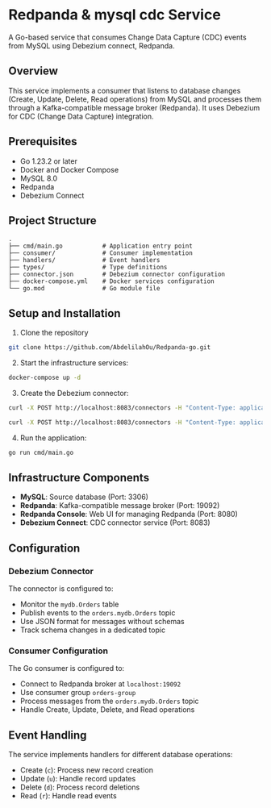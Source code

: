 # Redpanda & mysql cdc Service

A Go-based service that consumes Change Data Capture (CDC) events from MySQL using Debezium connect, Redpanda.

## Overview

This service implements a consumer that listens to database changes (Create, Update, Delete, Read operations) from MySQL and processes them through a Kafka-compatible message broker (Redpanda). It uses Debezium for CDC (Change Data Capture) integration.

## Prerequisites

- Go 1.23.2 or later
- Docker and Docker Compose
- MySQL 8.0
- Redpanda
- Debezium Connect

## Project Structure

```plaintext
.
├── cmd/main.go           # Application entry point
├── consumer/             # Consumer implementation
├── handlers/             # Event handlers
├── types/                # Type definitions
├── connector.json        # Debezium connector configuration
├── docker-compose.yml    # Docker services configuration
└── go.mod                # Go module file
```

## Setup and Installation

1. Clone the repository
```bash
git clone https://github.com/AbdelilahOu/Redpanda-go.git
```

2. Start the infrastructure services:
```bash
docker-compose up -d
```

3. Create the Debezium connector:
```bash
curl -X POST http://localhost:8083/connectors -H "Content-Type: application/json" -d @orders-connector.json
```

```bash
curl -X POST http://localhost:8083/connectors -H "Content-Type: application/json" -d @customers-connector.json
```

4. Run the application:
```bash
go run cmd/main.go
```

## Infrastructure Components

- **MySQL**: Source database (Port: 3306)
- **Redpanda**: Kafka-compatible message broker (Port: 19092)
- **Redpanda Console**: Web UI for managing Redpanda (Port: 8080)
- **Debezium Connect**: CDC connector service (Port: 8083)

## Configuration

### Debezium Connector

The connector is configured to:
- Monitor the `mydb.Orders` table
- Publish events to the `orders.mydb.Orders` topic
- Use JSON format for messages without schemas
- Track schema changes in a dedicated topic

### Consumer Configuration

The Go consumer is configured to:
- Connect to Redpanda broker at `localhost:19092`
- Use consumer group `orders-group`
- Process messages from the `orders.mydb.Orders` topic
- Handle Create, Update, Delete, and Read operations

## Event Handling

The service implements handlers for different database operations:
- Create (`c`): Process new record creation
- Update (`u`): Handle record updates
- Delete (`d`): Process record deletions
- Read (`r`): Handle read events
